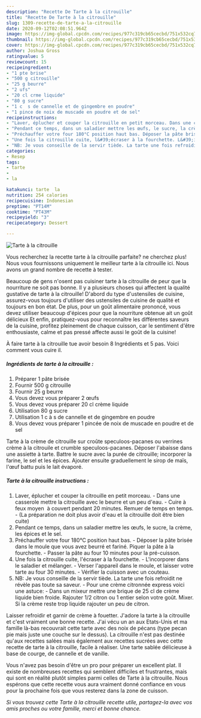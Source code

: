 ```yaml
---
description: "Recette De Tarte à la citrouille"
title: "Recette De Tarte à la citrouille"
slug: 1309-recette-de-tarte-a-la-citrouille
date: 2020-09-12T02:08:51.964Z
image: https://img-global.cpcdn.com/recipes/977c319cb65cecbd/751x532cq70/tarte-a-la-citrouille-photo-principale-de-la-recette.jpg
thumbnail: https://img-global.cpcdn.com/recipes/977c319cb65cecbd/751x532cq70/tarte-a-la-citrouille-photo-principale-de-la-recette.jpg
cover: https://img-global.cpcdn.com/recipes/977c319cb65cecbd/751x532cq70/tarte-a-la-citrouille-photo-principale-de-la-recette.jpg
author: Joshua Gross
ratingvalue: 5
reviewcount: 15
recipeingredient:
- "1 pte brise"
- "500 g citrouille"
- "25 g beurre"
- "2 ufs"
- "20 cl crme liquide"
- "80 g sucre"
- "1 c  s de cannelle et de gingembre en poudre"
- "1 pince de noix de muscade en poudre et de sel"
recipeinstructions:
- "Laver, éplucher et couper la citrouille en petit morceau. Dans une casserole mettre la citrouille avec le beurre et un peu d&#39;eau. Cuire à feux moyen  à couvert pendant 20 minutes. Remuer de temps en temps. (La préparation ne doit plus avoir d&#39;eau et la citrouille doit être bien cuite)"
- "Pendant ce temps, dans un saladier mettre les œufs, le sucre, la crème, les épices et le sel."
- "Préchauffer votre four 180°C position haut bas. Déposer la pâte brisée dans le moule que vous avez beurré et fariné. Piquer la pâte à la fourchette. Passer la pâte au four 10 minutes pour la pré-cuisson."
- "Une fois la citrouille cuite, l&#39;écraser à la fourchette. L&#39;incorporer dans le saladier et mélanger. Verser l&#39;appareil dans le moule, et laisser votre tarte au four 30 minutes. Vérifier la cuisson avec un couteau."
- "NB: Je vous conseille de la servir tiède. La tarte une fois refroidit ne révèle pas toute sa saveur. Pour une crème citronnée express voici une astuce: Dans un mixeur mettre une brique de 25 cl de crème liquide bien froide. Rajouter 1/2 citron ou 1 entier selon votre goût. Mixer. Si la crème reste trop liquide rajouter un peu de citron."
categories:
- Resep
tags:
- tarte
- 
- la

katakunci: tarte  la 
nutrition: 254 calories
recipecuisine: Indonesian
preptime: "PT14M"
cooktime: "PT43M"
recipeyield: "3"
recipecategory: Dessert

---
```



![Tarte à la citrouille](https://img-global.cpcdn.com/recipes/977c319cb65cecbd/751x532cq70/tarte-a-la-citrouille-photo-principale-de-la-recette.jpg)

Vous recherchez la recette tarte à la citrouille parfaite? ne cherchez plus! Nous vous fournissons uniquement le meilleur tarte à la citrouille ici. Nous avons un grand nombre de recette à tester.

Beaucoup de gens n'osent pas cuisiner tarte à la citrouille de peur que la nourriture ne soit pas bonne. Il y a plusieurs choses qui affectent la qualité gustative de tarte à la citrouille! D'abord du type d'ustensiles de cuisine, assurez-vous toujours d'utiliser des ustensiles de cuisine de qualité et toujours en bon état. De plus, pour un goût alimentaire prononcé, vous devez utiliser beaucoup d'épices pour que la nourriture obtenue ait un goût délicieux Et enfin, pratiquez-vous pour reconnaître les différentes saveurs de la cuisine, profitez pleinement de chaque cuisson, car le sentiment d'être enthousiaste, calme et pas pressé affecte aussi le goût de la cuisine!

<!--inarticleads1-->

À faire tarte à la citrouille tue avoir besoin 8 Ingrédients et 5 pas. Voici comment vous cuire il.

##### Ingrédients de tarte à la citrouille :

1. Préparer 1 pâte brisée
1. Fournir 500 g citrouille
1. Fournir 25 g beurre
1. Vous devez vous préparer 2 œufs
1. Vous devez vous préparer 20 cl crème liquide
1. Utilisation 80 g sucre
1. Utilisation 1 c à s de cannelle et de gingembre en poudre
1. Vous devez vous préparer 1 pincée de noix de muscade en poudre et de sel


Tarte à la crème de citrouille sur croûte speculoos-pacanes ou verrines crème à la citrouile et crumble speculoos-pacanes. Déposer l&#39;abaisse dans une assiette à tarte. Battre le sucre avec la purée de citrouille; incorporer la farine, le sel et les épices. Ajouter ensuite graduellement le sirop de maïs, l&#39;œuf battu puis le lait évaporé. 

<!--inarticleads2-->

##### Tarte à la citrouille instructions :

1. Laver, éplucher et couper la citrouille en petit morceau. - Dans une casserole mettre la citrouille avec le beurre et un peu d&#39;eau. - Cuire à feux moyen  à couvert pendant 20 minutes. Remuer de temps en temps. - (La préparation ne doit plus avoir d&#39;eau et la citrouille doit être bien cuite)
1. Pendant ce temps, dans un saladier mettre les œufs, le sucre, la crème, les épices et le sel.
1. Préchauffer votre four 180°C position haut bas. - Déposer la pâte brisée dans le moule que vous avez beurré et fariné. Piquer la pâte à la fourchette. - Passer la pâte au four 10 minutes pour la pré-cuisson.
1. Une fois la citrouille cuite, l&#39;écraser à la fourchette. - L&#39;incorporer dans le saladier et mélanger. - Verser l&#39;appareil dans le moule, et laisser votre tarte au four 30 minutes. - Vérifier la cuisson avec un couteau.
1. NB: Je vous conseille de la servir tiède. La tarte une fois refroidit ne révèle pas toute sa saveur. - Pour une crème citronnée express voici une astuce: - Dans un mixeur mettre une brique de 25 cl de crème liquide bien froide. Rajouter 1/2 citron ou 1 entier selon votre goût. Mixer. Si la crème reste trop liquide rajouter un peu de citron.


Laisser refroidir et garnir de crème à fouetter. J&#39;adore la tarte à la citrouille et c&#39;est vraiment une bonne recette. J&#39;ai vécu un an aux Etats-Unis et ma famille là-bas recouvrait cette tarte avec des noix de pécans (type pecan pie mais juste une couche sur le dessus). La citrouille n&#39;est pas destinée qu&#39;aux recettes salées mais également aux recettes sucrées avec cette recette de tarte à la citrouille, facile à réaliser. Une tarte sablée délicieuse à base de courge, de cannelle et de vanille. 

<!--inarticleads1-->

<p>
Vous n'avez pas besoin d'être un pro pour préparer un excellent plat. Il existe de nombreuses recettes qui semblent difficiles et frustrantes, mais qui sont en réalité plutôt simples parmi celles de Tarte à la citrouille. Nous espérons que cette recette vous aura vraiment donné confiance en vous pour la prochaine fois que vous resterez dans la zone de cuisson.
</p>

<p>
<i>Si vous trouvez cette Tarte à la citrouille recette utile, partagez-la avec vos amis proches ou votre famille, merci et bonne chance.</i>
</p>
